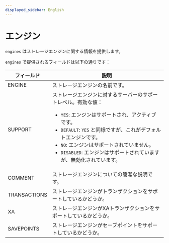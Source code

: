 ```yaml
---
displayed_sidebar: English
---
```


# エンジン

`engines` はストレージエンジンに関する情報を提供します。

`engines` で提供されるフィールドは以下の通りです：

| **フィールド** | **説明**                                                  |
| ------------ | ------------------------------------------------------------ |
| ENGINE       | ストレージエンジンの名前です。                              |
| SUPPORT      | ストレージエンジンに対するサーバーのサポートレベル。有効な値：<ul><li>`YES`: エンジンはサポートされ、アクティブです。</li><li>`DEFAULT`: `YES` と同様ですが、これがデフォルトエンジンです。</li><li>`NO`: エンジンはサポートされていません。</li><li>`DISABLED`: エンジンはサポートされていますが、無効化されています。</li></ul> |
| COMMENT      | ストレージエンジンについての簡潔な説明です。                   |
| TRANSACTIONS | ストレージエンジンがトランザクションをサポートしているかどうか。            |
| XA           | ストレージエンジンがXAトランザクションをサポートしているかどうか。         |
| SAVEPOINTS   | ストレージエンジンがセーブポイントをサポートしているかどうか。              |

